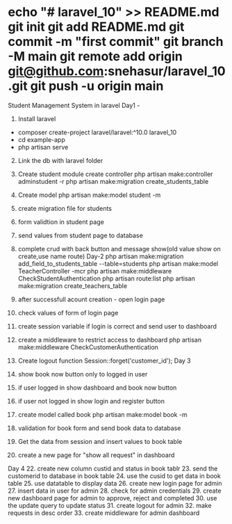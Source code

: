 echo "# laravel_10" >> README.md
git init
git add README.md
git commit -m "first commit"
git branch -M main
git remote add origin git@github.com:snehasur/laravel_10.git
git push -u origin main
============================
Student Management System in laravel
Day1 - 
1. Install laravel 
 - composer create-project laravel/laravel:^10.0 laravel_10
 - cd example-app 
 - php artisan serve
2. Link the db with laravel folder
3. Create student module
 create controller
 php artisan make:controller adminstudent -r
 php artisan make:migration create_students_table
4. Create model
 php artisan make:model student -m
5. create migration file for students
6. form validtion in student page
9. send values from student page to database
10. complete crud with back button and message show(old value show on create,use name route)
Day-2
php artisan make:migration add_field_to_students_table --table=students
php artisan make:model TeacherController -mcr
php artisan make:middleware CheckStudentAuthentication
 php artisan route:list
php artisan make:migration create_teachers_table 




10. after successfull acount creation - open login page
11. check values of form of login page
12. create session variable if login is correct and send user to dashboard
13. create a middleware to restrict access to dashboard
 php artisan make:middleware CheckCustomerAuthentication
14. Create logout function
        Session::forget('customer_id');
Day 3
15. show book now button only to logged in user
16. if user logged in show dashboard and book now button
17. if user not logged in show login and register button
18. create model called book
 php artisan make:model book -m
19. validation for book form and send book data to database
20. Get the data from session and insert values to book table
21. create a new page for "show all request" in dashboard

Day 4
22. create new column custid and status in book tablr
23. send the customerid to database in book table
24. use the cusid to get data in book table
25. use datatable to display data
26. create new login page for admin
27. insert data in user for admin
28. check for admin credentials
29. create new dashboard page for admin to approve, reject and completed
30. use the update query to update status
31. create logout for admin
32. make requests in desc order
33. create middleware for admin dashboard